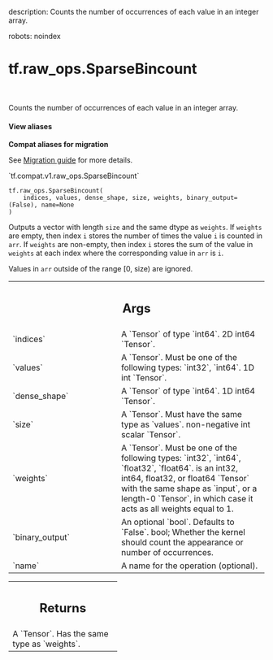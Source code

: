 description: Counts the number of occurrences of each value in an integer array.

robots: noindex

# tf.raw_ops.SparseBincount

<!-- Insert buttons and diff -->

<table class="tfo-notebook-buttons tfo-api nocontent" align="left">

</table>



Counts the number of occurrences of each value in an integer array.

<section class="expandable">
  <h4 class="showalways">View aliases</h4>
  <p>
<b>Compat aliases for migration</b>
<p>See
<a href="https://www.tensorflow.org/guide/migrate">Migration guide</a> for
more details.</p>
<p>`tf.compat.v1.raw_ops.SparseBincount`</p>
</p>
</section>

<pre class="devsite-click-to-copy prettyprint lang-py tfo-signature-link">
<code>tf.raw_ops.SparseBincount(
    indices, values, dense_shape, size, weights, binary_output=(False), name=None
)
</code></pre>



<!-- Placeholder for "Used in" -->

Outputs a vector with length `size` and the same dtype as `weights`. If
`weights` are empty, then index `i` stores the number of times the value `i` is
counted in `arr`. If `weights` are non-empty, then index `i` stores the sum of
the value in `weights` at each index where the corresponding value in `arr` is
`i`.

Values in `arr` outside of the range [0, size) are ignored.

<!-- Tabular view -->
 <table class="responsive fixed orange">
<colgroup><col width="214px"><col></colgroup>
<tr><th colspan="2"><h2 class="add-link">Args</h2></th></tr>

<tr>
<td>
`indices`
</td>
<td>
A `Tensor` of type `int64`. 2D int64 `Tensor`.
</td>
</tr><tr>
<td>
`values`
</td>
<td>
A `Tensor`. Must be one of the following types: `int32`, `int64`.
1D int `Tensor`.
</td>
</tr><tr>
<td>
`dense_shape`
</td>
<td>
A `Tensor` of type `int64`. 1D int64 `Tensor`.
</td>
</tr><tr>
<td>
`size`
</td>
<td>
A `Tensor`. Must have the same type as `values`.
non-negative int scalar `Tensor`.
</td>
</tr><tr>
<td>
`weights`
</td>
<td>
A `Tensor`. Must be one of the following types: `int32`, `int64`, `float32`, `float64`.
is an int32, int64, float32, or float64 `Tensor` with the same
shape as `input`, or a length-0 `Tensor`, in which case it acts as all weights
equal to 1.
</td>
</tr><tr>
<td>
`binary_output`
</td>
<td>
An optional `bool`. Defaults to `False`.
bool; Whether the kernel should count the appearance or number of occurrences.
</td>
</tr><tr>
<td>
`name`
</td>
<td>
A name for the operation (optional).
</td>
</tr>
</table>



<!-- Tabular view -->
 <table class="responsive fixed orange">
<colgroup><col width="214px"><col></colgroup>
<tr><th colspan="2"><h2 class="add-link">Returns</h2></th></tr>
<tr class="alt">
<td colspan="2">
A `Tensor`. Has the same type as `weights`.
</td>
</tr>

</table>

